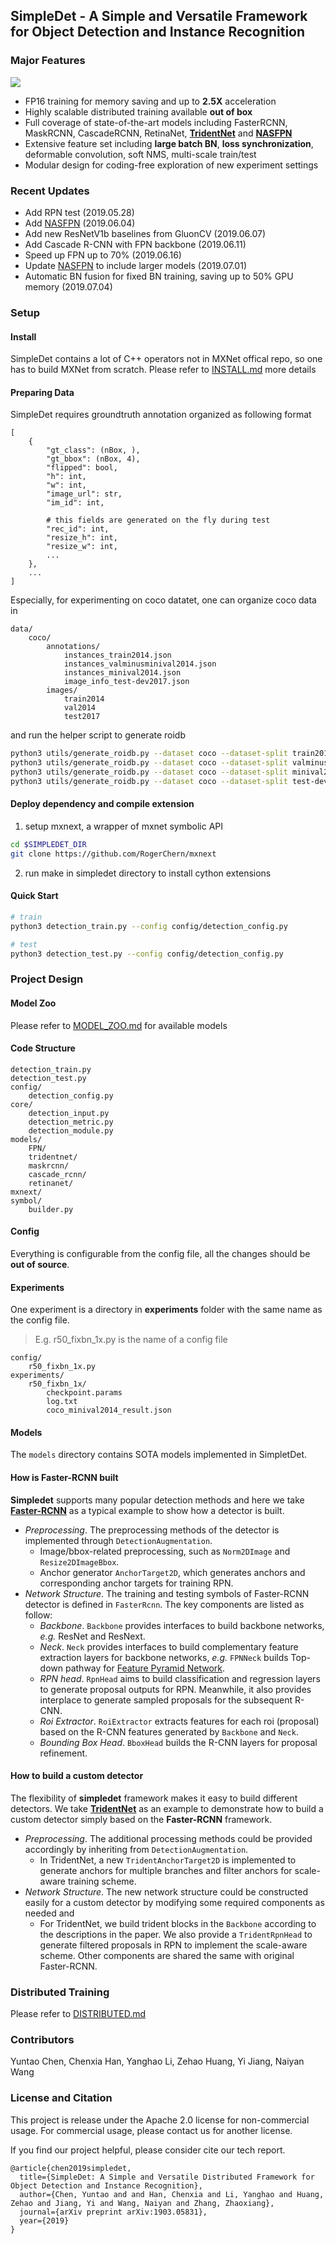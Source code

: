 ## SimpleDet - A Simple and Versatile Framework for Object Detection and Instance Recognition
### Major Features
![](./doc/image/diagram.png)
- FP16 training for memory saving and up to **2.5X** acceleration
- Highly scalable distributed training available **out of box**
- Full coverage of state-of-the-art models including FasterRCNN, MaskRCNN, CascadeRCNN, RetinaNet, **[TridentNet](./models/tridentnet)** and **[NASFPN](./models/NASFPN)**
- Extensive feature set including **large batch BN**, **loss synchronization**, deformable convolution, soft NMS, multi-scale train/test
- Modular design for coding-free exploration of new experiment settings

### Recent Updates
- Add RPN test (2019.05.28)
- Add [NASFPN](https://github.com/TuSimple/simpledet/tree/master/models/NASFPN) (2019.06.04)
- Add new ResNetV1b baselines from GluonCV (2019.06.07)
- Add Cascade R-CNN with FPN backbone (2019.06.11)
- Speed up FPN up to 70% (2019.06.16)
- Update [NASFPN](https://github.com/TuSimple/simpledet/tree/master/models/NASFPN) to include larger models (2019.07.01)
- Automatic BN fusion for fixed BN training, saving up to 50% GPU memory (2019.07.04)

### Setup
#### Install
SimpleDet contains a lot of C++ operators not in MXNet offical repo, so one has to build MXNet from scratch. Please refer to [INSTALL.md](./doc/INSTALL.md) more details

#### Preparing Data
SimpleDet requires groundtruth annotation organized as following format
```
[
    {
        "gt_class": (nBox, ),
        "gt_bbox": (nBox, 4),
        "flipped": bool,
        "h": int,
        "w": int,
        "image_url": str,
        "im_id": int,
        
        # this fields are generated on the fly during test
        "rec_id": int,
        "resize_h": int,
        "resize_w": int,
        ...
    },
    ...
]
```

Especially, for experimenting on coco datatet, one can organize coco data in
```
data/
    coco/
        annotations/
            instances_train2014.json
            instances_valminusminival2014.json
            instances_minival2014.json
            image_info_test-dev2017.json
        images/
            train2014
            val2014
            test2017
```

and run the helper script to generate roidb
```bash
python3 utils/generate_roidb.py --dataset coco --dataset-split train2014
python3 utils/generate_roidb.py --dataset coco --dataset-split valminusminival2014
python3 utils/generate_roidb.py --dataset coco --dataset-split minival2014
python3 utils/generate_roidb.py --dataset coco --dataset-split test-dev2017
```

#### Deploy dependency and compile extension
1. setup mxnext, a wrapper of mxnet symbolic API
```bash
cd $SIMPLEDET_DIR
git clone https://github.com/RogerChern/mxnext
```
2. run make in simpledet directory to install cython extensions

#### Quick Start

```bash
# train
python3 detection_train.py --config config/detection_config.py

# test
python3 detection_test.py --config config/detection_config.py
```


### Project Design
#### Model Zoo
Please refer to [MODEL_ZOO.md](./MODEL_ZOO.md) for available models

#### Code Structure
```
detection_train.py
detection_test.py
config/
    detection_config.py
core/
    detection_input.py
    detection_metric.py
    detection_module.py
models/
    FPN/
    tridentnet/
    maskrcnn/
    cascade_rcnn/
    retinanet/
mxnext/
symbol/
    builder.py
```
#### Config
Everything is configurable from the config file, all the changes should be **out of source**.

#### Experiments
One experiment is a directory in **experiments** folder with the same name as the config file.
> E.g. r50_fixbn_1x.py is the name of a config file

```
config/
    r50_fixbn_1x.py
experiments/
    r50_fixbn_1x/
        checkpoint.params
        log.txt
        coco_minival2014_result.json
```

#### Models
The `models` directory contains SOTA models implemented in SimpletDet.

#### How is Faster-RCNN built
**Simpledet** supports many popular detection methods and here we take [**Faster-RCNN**](https://arxiv.org/abs/1506.01497) as a typical example to show how a detector is built.

- *Preprocessing*. The preprocessing methods of the detector is implemented through `DetectionAugmentation`.
  - Image/bbox-related preprocessing, such as `Norm2DImage` and `Resize2DImageBbox`.
  - Anchor generator `AnchorTarget2D`, which generates anchors and corresponding anchor targets for training RPN.
- *Network Structure*. The training and testing symbols of Faster-RCNN detector is defined in `FasterRcnn`. The key components are listed as follow:
  - *Backbone*. `Backbone` provides interfaces to build backbone networks, *e.g.* ResNet and ResNext.
  - *Neck*. `Neck` provides interfaces to build complementary feature extraction layers for backbone networks, *e.g.* `FPNNeck` builds Top-down pathway for [Feature Pyramid Network](https://arxiv.org/abs/1612.03144).
  - *RPN head*. `RpnHead` aims to build classification and regression layers to generate proposal outputs for RPN. Meanwhile, it also provides interplace to generate sampled proposals for the subsequent R-CNN.
  - *Roi Extractor*. `RoiExtractor` extracts features for each roi (proposal) based on the R-CNN features generated by `Backbone` and `Neck`.
  - *Bounding Box Head*. `BboxHead` builds the R-CNN layers for proposal refinement.

#### How to build a custom detector
The flexibility of **simpledet** framework makes it easy to build different detectors. We take [**TridentNet**](https://arxiv.org/abs/1901.01892) as an example to demonstrate how to build a custom detector simply based on the **Faster-RCNN** framework.

- *Preprocessing*. The additional processing methods could be provided accordingly by inheriting from `DetectionAugmentation`.
  - In TridentNet, a new `TridentAnchorTarget2D` is implemented to generate anchors for multiple branches and filter anchors for scale-aware training scheme.
- *Network Structure*. The new network structure could be constructed easily for a custom detector by modifying some required components as needed and 
  - For TridentNet, we build trident blocks in the `Backbone` according to the descriptions in the paper. We also provide a `TridentRpnHead` to generate filtered proposals in RPN to implement the scale-aware scheme. Other components are shared the same with original Faster-RCNN.


### Distributed Training
Please refer to [DISTRIBUTED.md](./doc/DISTRIBUTED.md)


### Contributors
Yuntao Chen, Chenxia Han, Yanghao Li, Zehao Huang, Yi Jiang, Naiyan Wang


### License and Citation
This project is release under the Apache 2.0 license for non-commercial usage. For commercial usage, please contact us for another license.

If you find our project helpful, please consider cite our tech report.
```
@article{chen2019simpledet,
  title={SimpleDet: A Simple and Versatile Distributed Framework for Object Detection and Instance Recognition},
  author={Chen, Yuntao and and Han, Chenxia and Li, Yanghao and Huang, Zehao and Jiang, Yi and Wang, Naiyan and Zhang, Zhaoxiang},
  journal={arXiv preprint arXiv:1903.05831},
  year={2019}
}
```

